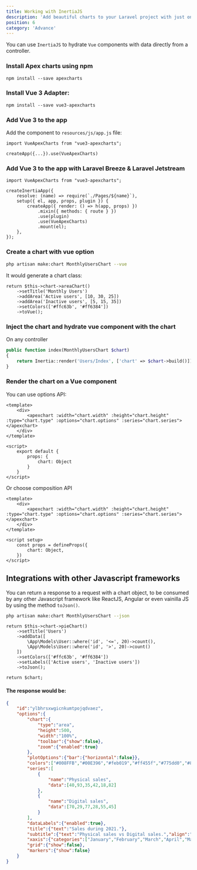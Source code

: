 ```yaml
---
title: Working with InertiaJS
description: 'Add beautiful charts to your Laravel project with just one facade.'
position: 6
category: 'Advance'
---
```


You can use `InertiaJS` to hydrate `Vue` components with data directly from a controller.

### Install Apex charts using npm

```bash[terminal/cmd]
npm install --save apexcharts
```

### Install Vue 3 Adapter:

```bash[terminal/cmd]
npm install --save vue3-apexcharts
```

### Add Vue 3 to the app

Add the component to `resources/js/app.js` file:

```js[resources/js/app.js]
import VueApexCharts from "vue3-apexcharts";

createApp({...}).use(VueApexCharts)
```

### Add Vue 3 to the app with Laravel Breeze & Laravel Jetstream

```js[resources/js/app.js]
import VueApexCharts from "vue3-apexcharts";

createInertiaApp({
    resolve: (name) => require(`./Pages/${name}`),
    setup({ el, app, props, plugin }) {
        createApp({ render: () => h(app, props) })
            .mixin({ methods: { route } })
            .use(plugin)
            .use(VueApexCharts)
            .mount(el);
    },
});
```

### Create a chart with vue option

```bash
php artisan make:chart MonthlyUsersChart --vue
```

It would generate a chart class:

```php[app/Charts/MonthlyUsersChart]
return $this->chart->areaChart()
    ->setTitle('Monthly Users')
    ->addArea('Active users', [10, 30, 25])
    ->addArea('Inactive users', [5, 15, 35])
    ->setColors(['#ffc63b', '#ff6384'])
    ->toVue();
```

### Inject the chart and hydrate vue component with the chart

On any controller

```php
public function index(MonthlyUsersChart $chart)
{
    return Inertia::render('Users/Index', ['chart' => $chart->build()]);
}
```

### Render the chart on a Vue component

You can use options API:

```vue[resources/js/Pages/Users/Index.vue]
<template>
    <div>
        <apexchart :width="chart.width" :height="chart.height" :type="chart.type" :options="chart.options" :series="chart.series"></apexchart>
    </div>
</template>

<script>
    export default {
        props: {
            chart: Object
        }
    }
</script>
```

Or choose composition API

```vue[resources/js/Pages/Users/Index.vue]
<template>
    <div>
        <apexchart :width="chart.width" :height="chart.height" :type="chart.type" :options="chart.options" :series="chart.series"></apexchart>
    </div>
</template>

<script setup>
    const props = defineProps({
        chart: Object,
    })
</script>
```

<integrations-vue-area-chart></integrations-vue-area-chart>

## Integrations with other Javascript frameworks

You can return a response to a request with a chart object, to be consumed by any other Javascript framework like ReactJS, Angular or even vainilla JS by using the method `toJson()`.

```bash
php artisan make:chart MonthlyUsersChart --json
```

```php[php]
return $this->chart->pieChart()
    ->setTitle('Users')
    ->addData([
        \App\Models\User::where('id', '<=', 20)->count(),
        \App\Models\User::where('id', '>', 20)->count()
    ])
    ->setColors(['#ffc63b', '#ff6384'])
    ->setLabels(['Active users', 'Inactive users'])
    ->toJson();

return $chart;
```

#### The response would be:

```json
{
    "id":"ylbhrsxwgicnkumtpojqdvaez",
    "options":{
        "chart":{
            "type":"area",
            "height":500,
            "width":"100%",
            "toolbar":{"show":false},
            "zoom":{"enabled":true}
        },
        "plotOptions":{"bar":{"horizontal":false}},
        "colors":["#008FFB","#00E396","#feb019","#ff455f","#775dd0","#80effe","#0077B5","#ff6384","#c9cbcf","#0057ff","00a9f4","#2ccdc9","#5e72e4"],
        "series":[
            {
                "name":"Physical sales",
                "data":[40,93,35,42,18,82]
            },
            {
                "name":"Digital sales",
                "data":[70,29,77,28,55,45]
            }
        ],
        "dataLabels":{"enabled":true},
        "title":{"text":"Sales during 2021."},
        "subtitle":{"text":"Physical sales vs Digital sales.","align":"left"},
        "xaxis":{"categories":["January","February","March","April","May","June"]},
        "grid":{"show":false},
        "markers":{"show":false}
    }
}
```
